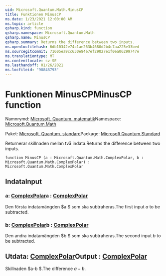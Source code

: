 ```yaml
---
uid: Microsoft.Quantum.Math.MinusCP
title: Funktionen MinusCP
ms.date: 1/23/2021 12:00:00 AM
ms.topic: article
qsharp.kind: function
qsharp.namespace: Microsoft.Quantum.Math
qsharp.name: MinusCP
qsharp.summary: Returns the difference between two inputs.
ms.openlocfilehash: 6db10342e74c1ae263b4680d2b4c7aa225e33bed
ms.sourcegitcommit: 71605ea9cc630e84e7ef29027e1f0ea06299747e
ms.translationtype: MT
ms.contentlocale: sv-SE
ms.lasthandoff: 01/26/2021
ms.locfileid: "98848793"
---
```

# <a name="minuscp-function"></a><span data-ttu-id="38b04-102">Funktionen MinusCP</span><span class="sxs-lookup"><span data-stu-id="38b04-102">MinusCP function</span></span>

<span data-ttu-id="38b04-103">Namnrymd: [Microsoft. Quantum. matematik](xref:Microsoft.Quantum.Math)</span><span class="sxs-lookup"><span data-stu-id="38b04-103">Namespace: [Microsoft.Quantum.Math](xref:Microsoft.Quantum.Math)</span></span>

<span data-ttu-id="38b04-104">Paket: [Microsoft. Quantum. standard](https://nuget.org/packages/Microsoft.Quantum.Standard)</span><span class="sxs-lookup"><span data-stu-id="38b04-104">Package: [Microsoft.Quantum.Standard](https://nuget.org/packages/Microsoft.Quantum.Standard)</span></span>


<span data-ttu-id="38b04-105">Returnerar skillnaden mellan två indata.</span><span class="sxs-lookup"><span data-stu-id="38b04-105">Returns the difference between two inputs.</span></span>

```qsharp
function MinusCP (a : Microsoft.Quantum.Math.ComplexPolar, b : Microsoft.Quantum.Math.ComplexPolar) : Microsoft.Quantum.Math.ComplexPolar
```


## <a name="input"></a><span data-ttu-id="38b04-106">Indata</span><span class="sxs-lookup"><span data-stu-id="38b04-106">Input</span></span>

### <a name="a--complexpolar"></a><span data-ttu-id="38b04-107">a: [ComplexPolar](xref:Microsoft.Quantum.Math.ComplexPolar)</span><span class="sxs-lookup"><span data-stu-id="38b04-107">a : [ComplexPolar](xref:Microsoft.Quantum.Math.ComplexPolar)</span></span>

<span data-ttu-id="38b04-108">Den första indatamängden $a $ som ska subtraheras.</span><span class="sxs-lookup"><span data-stu-id="38b04-108">The first input $a$ to be subtracted.</span></span>


### <a name="b--complexpolar"></a><span data-ttu-id="38b04-109">b: [ComplexPolar](xref:Microsoft.Quantum.Math.ComplexPolar)</span><span class="sxs-lookup"><span data-stu-id="38b04-109">b : [ComplexPolar](xref:Microsoft.Quantum.Math.ComplexPolar)</span></span>

<span data-ttu-id="38b04-110">Den andra indatamängden $b $ som ska subtraheras.</span><span class="sxs-lookup"><span data-stu-id="38b04-110">The second input $b$ to be subtracted.</span></span>



## <a name="output--complexpolar"></a><span data-ttu-id="38b04-111">Utdata: [ComplexPolar](xref:Microsoft.Quantum.Math.ComplexPolar)</span><span class="sxs-lookup"><span data-stu-id="38b04-111">Output : [ComplexPolar](xref:Microsoft.Quantum.Math.ComplexPolar)</span></span>

<span data-ttu-id="38b04-112">Skillnaden $a-b $.</span><span class="sxs-lookup"><span data-stu-id="38b04-112">The difference $a - b$.</span></span>